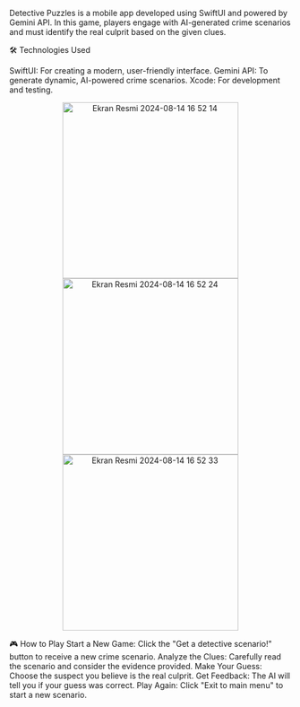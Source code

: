 Detective Puzzles is a mobile app developed using SwiftUI and powered by Gemini API. In this game, players engage with AI-generated crime scenarios and must identify the real culprit based on the given clues.

🛠 Technologies Used

SwiftUI: For creating a modern, user-friendly interface.
Gemini API: To generate dynamic, AI-powered crime scenarios.
Xcode: For development and testing.

<p align="center">
   <img width="314" alt="Ekran Resmi 2024-08-14 16 52 14" src="https://github.com/user-attachments/assets/84ad5cfe-711d-41f2-956b-dd3462e09527">
   <img width="314" alt="Ekran Resmi 2024-08-14 16 52 24" src="https://github.com/user-attachments/assets/655ecdbd-ec3b-4ea3-9215-5e391bb4c79f">
   <img width="314" alt="Ekran Resmi 2024-08-14 16 52 33" src="https://github.com/user-attachments/assets/24e95166-b142-45c9-a0a6-a6858559c486">
</p> 

🎮 How to Play
Start a New Game: Click the "Get a detective scenario!" button to receive a new crime scenario.
Analyze the Clues: Carefully read the scenario and consider the evidence provided.
Make Your Guess: Choose the suspect you believe is the real culprit.
Get Feedback: The AI will tell you if your guess was correct.
Play Again: Click "Exit to main menu" to start a new scenario.
